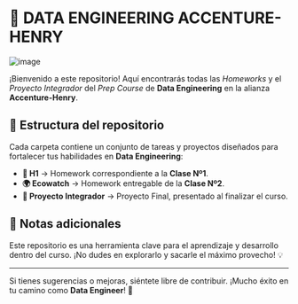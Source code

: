 # 🚀 DATA ENGINEERING ACCENTURE-HENRY  

![image](https://github.com/user-attachments/assets/5cb72d28-c7e6-416a-bc63-480e79f5a077)


¡Bienvenido a este repositorio! Aquí encontrarás todas las *Homeworks* y el *Proyecto Integrador* del *Prep Course* de **Data Engineering** en la alianza **Accenture-Henry**.  

## 📂 Estructura del repositorio  
Cada carpeta contiene un conjunto de tareas y proyectos diseñados para fortalecer tus habilidades en **Data Engineering**:  

- **📝 H1** → Homework correspondiente a la **Clase Nº1**.  
- **🌍 Ecowatch** → Homework entregable de la **Clase Nº2**.  
- **🎯 Proyecto Integrador** → Proyecto Final, presentado al finalizar el curso.  

## 📌 Notas adicionales  
Este repositorio es una herramienta clave para el aprendizaje y desarrollo dentro del curso. ¡No dudes en explorarlo y sacarle el máximo provecho! 💡  

---

Si tienes sugerencias o mejoras, siéntete libre de contribuir. ¡Mucho éxito en tu camino como **Data Engineer**! 🚀  
